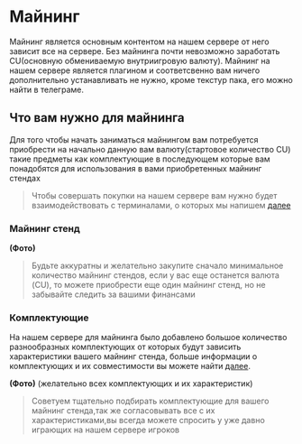 # Майнинг

Майнинг является основным контентом на нашем сервере от него зависит все на сервере. 
Без майнинга почти невозможно заработать CU(основную обмениваемую внутриигровую валюту).
Майнинг на нашем сервере является плагином и соответсвенно вам ничего дополнительно устанавливать не нужно, кроме текстур пака, его можно найти в телеграме.

## Что вам нужно для майнинга 

Для того чтобы начать заниматься майнингом вам потребуется приобрести на начально данную вам валюту(стартовое количество CU) такие предметы как комплектующие в последующем которые вам понадобятся для использования в вами приобретенных майнинг стендах
> Чтобы совершать покупки на нашем сервере вам нужно будет взаимодействовать с терминалами, о которых мы напишем [далее](/BitDocs/guides/terminals)

### Майнинг стенд

**(Фото)**

> Будьте аккуратны и желательно закупите сначало минимальное количество майнинг стендов, если у вас еще останется валюта (CU), то можете приобрести еще один майнинг стенд, но не забывайте следить за вашими финансами

### Комплектующие

На нашем сервере для майнинга было добавлено большое количество разнообразных комплектующих от которых будут зависить характеристики вашего майнинг стенда, больше информации о комплектующих и их совместимости вы можете найти [далее](/BitDocs/guides/equipment).

**(Фото)** (желательно всех комплектующих и их характеристик)

> Советуем тщательно подбирать комплектующие для вашего майнинг стенда,так же согласовывать все с их характеристиками,вы всегда можете спросить у уже давно играющих на нашем сервере игроков
